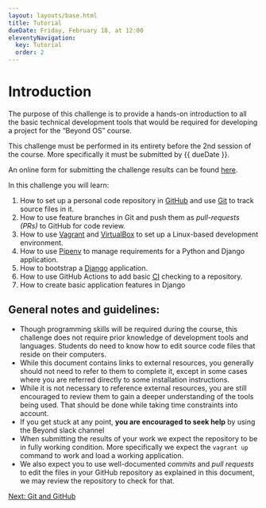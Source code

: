 ```yaml
---
layout: layouts/base.html
title: Tutorial
dueDate: Friday, February 18, at 12:00
eleventyNavigation:
  key: Tutorial
  order: 2
---
```


# Introduction

The purpose of this challenge is to provide a hands-on introduction to all the
basic technical development tools that would be required for developing a
project for the “Beyond OS” course.

This challenge must be performed in its entirety before the 2nd session of the
course. More specifically it must be submitted by <time>{{ dueDate }}</time>.

An online form for submitting the challenge results can be found
[here](https://red.ht/3GjG2sl).

In this challenge you will learn:

1. How to set up a personal code repository in [GitHub](https://github.com/)
   and use [Git](https://git-scm.com/) to track source files in it.
2. How to use feature branches in Git and push them as <dfn
   id="prs">pull-requests (<abbr>PR</abbr>s)</dfn> to GitHub for code review.
3. How to use [Vagrant](https://www.vagrantup.com/) and
   [VirtualBox](https://www.virtualbox.org/) to set up a Linux-based
   development environment.
4. How to use [Pipenv](https://pipenv.pypa.io/en/latest/) to manage
   requirements for a Python and Django application.
5. How to bootstrap a [Django](https://www.djangoproject.com/) application.
6. How to use GitHub Actions to add basic [<abbr title="continuous
   integration">CI</abbr>](https://en.wikipedia.org/wiki/Continuous_integration)
   checking to a repository.
7. How to create basic application features in Django

## General notes and guidelines:
* Though programming skills will be required during the course, this challenge
  does not require prior knowledge of development tools and languages. Students
  do need to know how to edit source code files that reside on their computers.
* While this document contains links to external resources, you generally
  should not need to refer to them to complete it, except in some cases where
  you are referred directly to some installation instructions.
* While it is not necessary to reference external resources, you are still
  encouraged to review them to gain a deeper understanding of the tools being
  used. That should be done while taking time constraints into account.
* If you get stuck at any point, **you are encouraged to seek help** by using the
  Beyond slack channel
* When submitting the results of your work we expect the repository to be in
  fully working condition. More specifically we expect the `vagrant up` command
  to work and load a working application.
* We also expect you to use well-documented *commits* and *pull requests* to edit
  the files in your GitHub repository as explained in this document, we may
  review the repository to check for that.

[Next: Git and GitHub](./part-1/)

